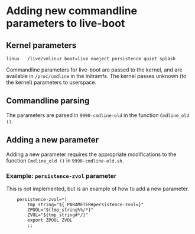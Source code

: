 # Adding new commandline parameters to live-boot

## Kernel parameters

```
linux   /live/vmlinuz boot=live noeject persistence quiet splash
```
Commandline parameters for live-boot are passed to the kernel, and are 
available in `/proc/cmdline` in the initramfs. The kernel passes unknown 
(to the kernel) parameters to userspace.

## Commandline parsing
The parameters are parsed in `9990-cmdline-old` in the function
`Cmdline_old ()`.

## Adding a new parameter
Adding a new parameter requires the appropriate modifications to the function
`Cmdline_old ()` in `9990-cmdline-old.sh`.

### Example: `persistence-zvol` parameter

This is not implemented, but is an example of how to add a new
parameter.

```
    persistence-zvol=*)
        tmp_string="${_PARAMETER#persistence-zvol=}"
        ZPOOL="${tmp_string%%/*}"
        ZVOL="${tmp_string#*/}"
        export ZPOOL ZVOL
        ;;
```

